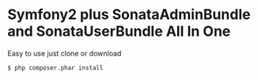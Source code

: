 Symfony2 plus SonataAdminBundle and SonataUserBundle All In One
===============================================================

Easy to use just clone or download

``` bash
$ php composer.phar install
```

